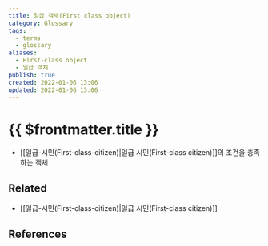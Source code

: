 ```yaml
---
title: 일급 객체(First class object)
category: Glossary
tags:
  - terms
  - glossary
aliases:
  - First-class object
  - 일급 객체
publish: true
created: 2022-01-06 13:06
updated: 2022-01-06 13:06
---
```


# {{ $frontmatter.title }}

- [[일급-시민(First-class-citizen)|일급 시민(First-class citizen)]]의 조건을 충족하는 객체

## Related

- [[일급-시민(First-class-citizen)|일급 시민(First-class citizen)]]

## References
